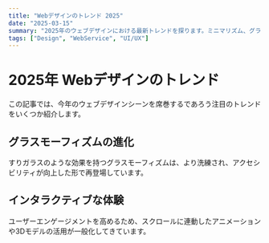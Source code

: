 ```yaml
---
title: "Webデザインのトレンド 2025"
date: "2025-03-15"
summary: "2025年のウェブデザインにおける最新トレンドを探ります。ミニマリズム、グラスモーフィズム、そしてインタラクティブな3D要素について解説します。"
tags: ["Design", "WebService", "UI/UX"]
---
```


# 2025年 Webデザインのトレンド

この記事では、今年のウェブデザインシーンを席巻するであろう注目のトレンドをいくつか紹介します。

## グラスモーフィズムの進化

すりガラスのような効果を持つグラスモーフィズムは、より洗練され、アクセシビリティが向上した形で再登場しています。

## インタラクティブな体験

ユーザーエンゲージメントを高めるため、スクロールに連動したアニメーションや3Dモデルの活用が一般化してきています。 